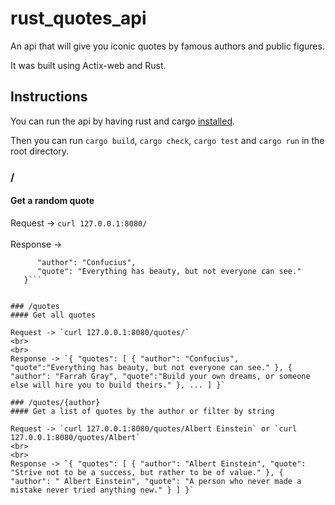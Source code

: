 # rust_quotes_api

An api that will give you iconic quotes by famous authors and public figures.

It was built using Actix-web and Rust.

## Instructions

You can run the api by having rust and cargo [installed](https://doc.rust-lang.org/book/ch01-01-installation.html).

Then you can run `cargo build`, `cargo check`, `cargo test` and `cargo run` in the root directory.

### /
#### Get a random quote

Request -> `curl 127.0.0.1:8080/`
<br>
<br>
Response ->
```{
      "author": "Confucius",
      "quote": "Everything has beauty, but not everyone can see."
   }```


### /quotes
#### Get all quotes

Request -> `curl 127.0.0.1:8080/quotes/`
<br>
<br>
Response -> `{ "quotes": [ { "author": "Confucius", "quote":"Everything has beauty, but not everyone can see." }, { "author": "Farrah Gray", "quote":"Build your own dreams, or someone else will hire you to build theirs." }, ... ] }`

### /quotes/{author}
#### Get a list of quotes by the author or filter by string

Request -> `curl 127.0.0.1:8080/quotes/Albert Einstein` or `curl 127.0.0.1:8080/quotes/Albert`
<br>
<br>
Response -> `{ "quotes": [ { "author": "Albert Einstein", "quote": "Strive not to be a success, but rather to be of value." }, { "author": " Albert Einstein", "quote": "A person who never made a mistake never tried anything new." } ] }`
